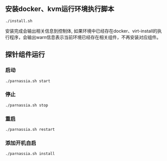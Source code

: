 ## 安装docker、kvm运行环境执行脚本
```shell
./install.sh
```
安装完成会输出相关信息到控制体, 如果环境中已经存在docker、virt-install的执行程序，会输出warn信息表示当前环境已经存在相关组件，不再安装对应组件。

## 探针组件运行

### 启动
`./parnassia.sh start`

### 停止
`./parnassia.sh stop`

### 重启
`./parnassia.sh restart`

### 添加开机自启
`./parnassia.sh install`
